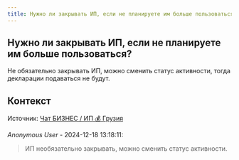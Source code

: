 ```yaml
---
title: Нужно ли закрывать ИП, если не планируете им больше пользоваться?
---
```


## Нужно ли закрывать ИП, если не планируете им больше пользоваться?

Не обязательно закрывать ИП, можно сменить статус активности, тогда декларации подаваться не будут.

## Контекст

Источник: [Чат БИЗНЕС / ИП 💰 Грузия](https://t.me/ip_ge)

_Anonymous User_ - 2024-12-18 13:18:11:

> ИП необязательно закрывать, можно сменить статус активности.
